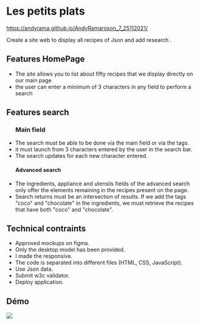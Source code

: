 # Les petits plats

https://andyrama.github.io/AndyRamaroson_7_25112021/

Create a site web to display all recipes of Json and add research . 


## Features HomePage
<ul>
  <li>The site allows you to list about fifty recipes that we display directly on our main page</li>
  <li>the user can enter a minimum of 3 characters in any field to perform a search</li>
</ul>

## Features search

<ul>
  <h3>Main field</h3>
  
  <li>The search must be able to be done via the main field or via the tags.</li>
  <li>it must launch from 3 characters entered by the user in the search bar.</li>
  <li>The search updates for each new character entered.</li>
  
  <h4>Advanced search</h4>
  
  <li>The ingredients, appliance and utensils fields of the advanced search only offer the elements remaining in the recipes present on the page.</li>
  <li>Search returns must be an intersection of results. If we add the tags "coco" and "chocolate" in the ingredients, we must retrieve the recipes that have both "coco" and "chocolate".</li>
</ul>

## Technical contraints

<ul>
  <li>Approved mockups on figma.</li>
  <li>Only the desktop model has been provided.</li>
  <li>I made the responsive.</li>
  <li>The code is separated into different files (HTML, CSS, JavaScript).</li>
  <li>Use Json data.</li>
  <li>Submit w3c validator.</li>
  <li>Deploy application.</li>
</ul>

## Démo

![](/public/assets/mobile.gif)

